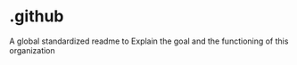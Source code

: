 # .github
A global standardized readme to Explain the goal and the functioning of this organization
